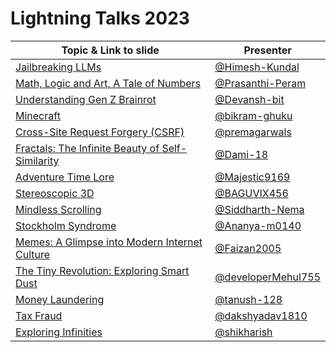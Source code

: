# Lightning Talks 2023

| Topic & Link to slide | Presenter |
|----------|----------|
| [Jailbreaking LLMs](https://github.com/Himesh-Kundal/LLM-JAILBREAK/) | [@Himesh-Kundal](https://github.com/Himesh-Kundal) |
| [Math, Logic and Art, A Tale of Numbers](https://docs.google.com/presentation/d/1cOhMSrfgKCOmzSAQLSgEJN6jwFSBg49Ys0n83KieTx4/edit?usp=drivesdk) | [@Prasanthi-Peram](https://github.com/Prasanthi-Peram) |
| [Understanding Gen Z Brainrot](https://prezi.com/view/2NGWMKqKjAgKBVDRIqtL/)| [@Devansh-bit](https://github.com/Devansh-bit) |
| [Minecraft](https://www.canva.com/design/DAGOF1wsvTE/lczkJ9aDuXuFTs15YHdOFw/edit?utm_content=DAGOF1wsvTE&utm_campaign=designshare&utm_medium=link2&utm_source=sharebutton) | [@bikram-ghuku](http://github.com/bikram-ghuku/) |
| [Cross-Site Request Forgery (CSRF)](https://www.canva.com/design/DAGNpggV8vs/yqIeDZuREWnqIwOezADqoA/edit?utm_content=DAGNpggV8vs&utm_campaign=designshare&utm_medium=link2&utm_source=sharebutton) | [@premagarwals](https://github.com/premagarwals) |
| [Fractals: The Infinite Beauty of Self-Similarity](https://www.canva.com/design/DAGN1FcovuY/_pC2UhI1kCJGF-ritpwwlg/edit?utm_content=DAGN1FcovuY&utm_campaign=designshare&utm_medium=link2&utm_source=sharebutton) | [@Dami-18](https://github.com/Dami-18) |
| [Adventure Time Lore](https://www.canva.com/design/DAGNk1mK6fQ/7YDcUluDHZuDWSLQRFbZwQ/edit?utm_content=DAGNk1mK6fQ&utm_campaign=designshare&utm_medium=link2&utm_source=sharebutton) | [@Majestic9169](https://github.com/Majestic9169) |
| [Stereoscopic 3D](https://docs.google.com/presentation/d/1YCP0TRSXXuBDiWmDwzgMTq-Dw2QYRTNnjpbfQiwBPJk/edit) | [@BAGUVIX456](https://github.com/BAGUVIX456) |
| [Mindless Scrolling](https://www.canva.com/design/DAGOAwgUNzU/tj1hno7Wc4BkBzssw7y_Rw/view?utm_content=DAGOAwgUNzU&utm_campaign=designshare&utm_medium=link&utm_source=editor) | [@Siddharth-Nema](https://github.com/Siddharth-Nema) |
| [Stockholm Syndrome](https://www.canva.com/design/DAGNw56917s/kvhtpOmteWKFlbdtiQ3p3g/edit?utm_content=DAGNw56917s&utm_campaign=designshare&utm_medium=link2&utm_source=sharebutton) | [@Ananya-m0140](https://github.com/Ananya-m0140) |
| [Memes: A Glimpse into Modern Internet Culture](https://www.canva.com/design/DAGOJEra7TE/_R7YfieZMqqu8GU-UaLdHQ/view?utm_content=DAGOJEra7TE&utm_campaign=designshare&utm_medium=link&utm_source=editor) | [@Faizan2005](https://github.com/Faizan2005) |
| [The Tiny Revolution: Exploring Smart Dust](https://docs.google.com/presentation/d/1QA_XdPFsEZ8ougb7kvD9Lp_eVwl-ACHwcyQrO2S3mRo/edit?usp=sharing) | [@developerMehul755](https://github.com/developerMehul755) |
| [Money Laundering](https://www.canva.com/design/DAGOLDZsuOA/gIHdexm49WmZ_b8oDDcT5Q/view?utm_content=DAGOLDZsuOA&utm_campaign=designshare&utm_medium=link&utm_source=editor) | [@tanush-128](https://github.com/tanush-128) |
| [Tax Fraud](https://www.canva.com/design/DAGOGLsi8qU/UFNHJhsWANCmxSfj8WykXw/view?utm_content=DAGOGLsi8qU&utm_campaign=designshare&utm_medium=link&utm_source=editor) | [@dakshyadav1810](https://github.com/dakshyadav1810) |
| [Exploring Infinities](https://www.canva.com/design/DAGOIzdrHx4/VFh_SD1q-DO7Ha1TeGmkug/edit?utm_content=DAGOIzdrHx4&utm_campaign=designshare&utm_medium=link2&utm_source=sharebutton) | [@shikharish](https://github.com/shikharish) |

